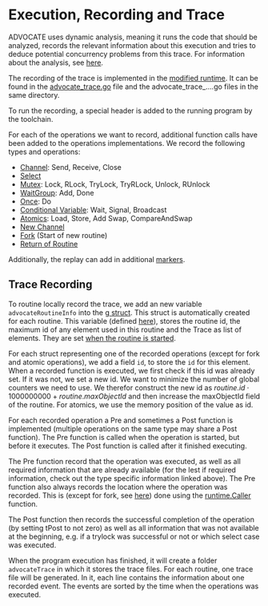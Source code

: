 # Execution, Recording and Trace

ADVOCATE uses dynamic analysis, meaning it runs the code that should be analyzed,
records the relevant information about this execution and tries to deduce
potential concurrency problems from this trace. For information about the
analysis, see [here](analysis.md).

The recording of the trace is implemented in the [modified runtime](../go-patch/src/runtime).
It can be found in the [advocate_trace.go](../go-patch/src/runtime/advocate_trace.go) file and the
advocate_trace_....go files in the same directory.

To run the recording, a special header is added to the running program by
the toolchain.

For each of the operations we want to record, additional function calls
have been added to the operations implementations.
We record the following types and operations:

- [Channel](trace/channel.md): Send, Receive, Close
- [Select](trace/select.md)
- [Mutex](trace/mutex.md): Lock, RLock, TryLock, TryRLock, Unlock, RUnlock
- [WaitGroup](trace/waitGroup.md): Add, Done
- [Once](trace/once.md): Do
- [Conditional Variable](trace/conditionalVariables.md): Wait, Signal, Broadcast
- [Atomics](trace/atomics.md): Load, Store, Add Swap, CompareAndSwap
- [New Channel](trace/newChannel.md)
- [Fork](trace/fork.md) (Start of new routine)
- [Return of Routine](trace/routineEnd.md)

Additionally, the replay can add in additional [markers](trace/replay.md).

## Trace Recording
To routine locally record the trace, we add an new variable `advocateRoutineInfo` into the [g struct](../go-patch/src/runtime/runtime2.go#L517).
This struct is automatically created for each routine.
This variable (defined [here](../go-patch/src/runtime/advocate_routine.go#L28)), stores the routine id,
the maximum id of any element used in this routine and the
Trace as list of elements. They are set [when the routine is started](../go-patch/src/runtime/proc.go#L5080).

For each struct representing one of the recorded operations (except for fork and atomic operations), we add a field `id`, to store the `id` for this element. When a recorded function
is executed, we first check if this id was already set. If it was not, we set a new id. We want to minimize the number of
global counters we need to use. We therefor construct the new
id as $routine.id\cdot1000000000 + routine.maxObjectId$ and then increase the maxObjectId field of the routine. For atomics, we use the memory position of the value as id.

For each recorded operation a Pre and sometimes a Post function is implemented (multiple operations on the same type may share a Post function). The Pre function is called when the operation
is started, but before it executes. The Post function is called after it finished executing.

The Pre function record that the operation was executed, as well as all required information that are already available (for the lest if required information, check out the type specific information linked above). The Pre function
also always records the location where the operation was recorded. This is (except for fork, see [here](./trace/fork.md#implementation)) done using the [runtime.Caller](https://pkg.go.dev/runtime#Caller) function.

The Post function then records the successful completion of the
operation (by setting tPost to not zero) as well as all information that was not available at the beginning, e.g. if a trylock was successful or not or which select case was executed.

When the program execution has finished, it will create a folder `advocateTrace`
in which it stores the trace files. For each routine, one trace file will be
generated. In it, each line contains the information about one recorded
event. The events are sorted by the time when the operations was executed.